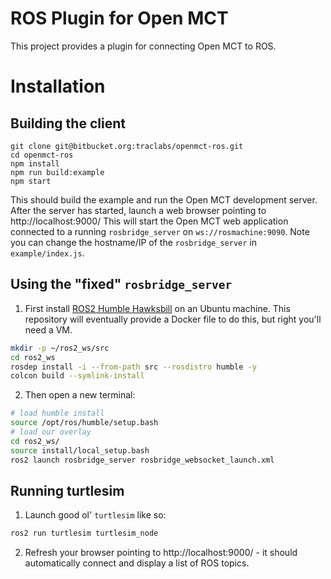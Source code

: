 # ROS Plugin for Open MCT
This project provides a plugin for connecting Open MCT to ROS.

# Installation

## Building the client
```
git clone git@bitbucket.org:traclabs/openmct-ros.git
cd openmct-ros
npm install
npm run build:example
npm start
```

This should build the example and run the Open MCT development server. After the server has started, launch a web browser pointing to http://localhost:9000/ 
This will start the Open MCT web application connected to a running `rosbridge_server` on `ws://rosmachine:9090`.
Note you can change the hostname/IP of the `rosbridge_server` in `example/index.js`.

## Using the "fixed" `rosbridge_server`
1. First install [ROS2 Humble Hawksbill](https://docs.ros.org/en/foxy/Releases/Release-Humble-Hawksbill.html) on an Ubuntu machine. This repository will eventually provide a Docker file to do this, but right you'll need a VM.
```bash
mkdir -p ~/ros2_ws/src
cd ros2_ws
rosdep install -i --from-path src --rosdistro humble -y
colcon build --symlink-install
```
2. Then open a new terminal:
```bash
# load humble install
source /opt/ros/humble/setup.bash
# load our overlay
cd ros2_ws/
source install/local_setup.bash
ros2 launch rosbridge_server rosbridge_websocket_launch.xml
```

## Running turtlesim
1. Launch good ol' `turtlesim` like so:
```bash
ros2 run turtlesim turtlesim_node
```
2. Refresh your browser pointing to http://localhost:9000/ - it should automatically connect and display a list of ROS topics.
